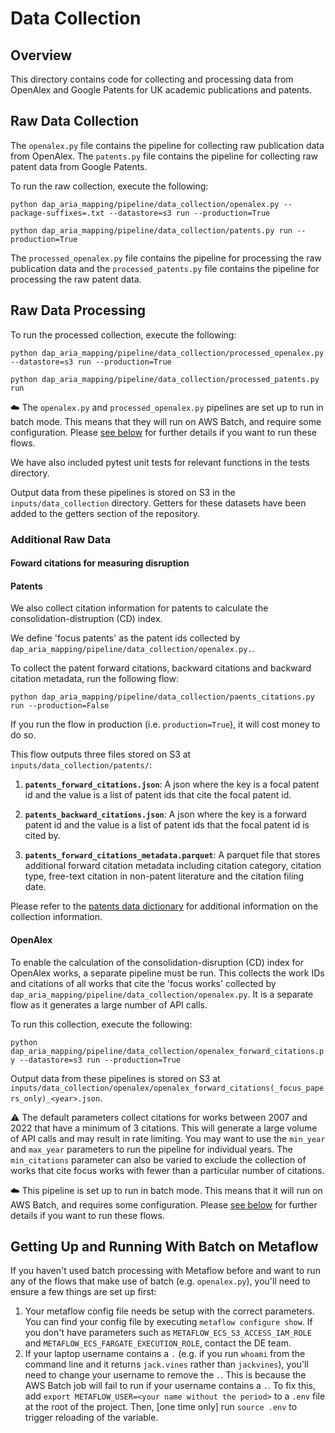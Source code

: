 # Data Collection

## Overview

This directory contains code for collecting and processing data from OpenAlex and Google Patents for UK academic publications and patents.

## Raw Data Collection

The `openalex.py` file contains the pipeline for collecting raw publication data from OpenAlex. The `patents.py` file contains the pipeline for collecting raw patent data from Google Patents.

To run the raw collection, execute the following:

`python dap_aria_mapping/pipeline/data_collection/openalex.py --package-suffixes=.txt --datastore=s3 run --production=True`

`python dap_aria_mapping/pipeline/data_collection/patents.py run --production=True`

The `processed_openalex.py` file contains the pipeline for processing the raw publication data and the `processed_patents.py` file contains the pipeline for processing the raw patent data.

## Raw Data Processing

To run the processed collection, execute the following:

`python dap_aria_mapping/pipeline/data_collection/processed_openalex.py --datastore=s3 run --production=True`

`python dap_aria_mapping/pipeline/data_collection/processed_patents.py run`

☁️ The `openalex.py` and `processed_openalex.py` pipelines are set up to run in batch mode. This means that they will run on AWS Batch, and require some configuration. Please [see below](#getting-up-and-running-with-batch-on-metaflow) for further details if you want to run these flows.

We have also included pytest unit tests for relevant functions in the tests directory.

Output data from these pipelines is stored on S3 in the `inputs/data_collection` directory. Getters for these datasets have been added to the getters section of the repository.

### Additional Raw Data

#### Foward citations for measuring disruption

#### Patents

We also collect citation information for patents to calculate the consolidation-distruption (CD) index.

We define 'focus patents' as the patent ids collected by `dap_aria_mapping/pipeline/data_collection/openalex.py.`.

To collect the patent forward citations, backward citations and backward citation metadata, run the following flow:

`python dap_aria_mapping/pipeline/data_collection/paents_citations.py run --production=False`

If you run the flow in production (i.e. `production=True`), it will cost money to do so.

This flow outputs three files stored on S3 at `inputs/data_collection/patents/`:

1. **`patents_forward_citations.json`**: A json where the key is a focal patent id and the value is a list of patent ids that cite the focal patent id.

2. **`patents_backward_citations.json`**: A json where the key is a forward patent id and the value is a list of patent ids that the focal patent id is cited by.

3. **`patents_forward_citations_metadata.parquet`**: A parquet file that stores additional forward citation metadata including citation category, citation type, free-text citation in non-patent literature and the citation filing date.

Please refer to the [patents data dictionary](https://docs.google.com/spreadsheets/d/1LtfjECVI5pqqwE7oMw1JbwFcUWhUoHgJH_mJ0flw9Fw/edit#gid=1878548964) for additional information on the collection information.

#### OpenAlex

To enable the calculation of the consolidation-disruption (CD) index for OpenAlex works, a separate pipeline must be run. This collects the work IDs and citations of all works that cite the 'focus works' collected by `dap_aria_mapping/pipeline/data_collection/openalex.py`. It is a separate flow as it generates a large number of API calls.

To run this collection, execute the following:

`python dap_aria_mapping/pipeline/data_collection/openalex_forward_citations.py --datastore=s3 run --production=True`

Output data from these pipelines is stored on S3 at `inputs/data_collection/openalex/openalex_forward_citations(_focus_papers_only)_<year>.json`.

⚠️ The default parameters collect citations for works between 2007 and 2022 that have a minimum of 3 citations. This will generate a large volume of API calls and may result in rate limiting. You may want to use the `min_year` and `max_year` parameters to run the pipeline for individual years. The `min_citations` parameter can also be varied to exclude the collection of works that cite focus works with fewer than a particular number of citations.

☁️ This pipeline is set up to run in batch mode. This means that it will run on AWS Batch, and requires some configuration. Please [see below](#getting-up-and-running-with-batch-on-metaflow) for further details if you want to run these flows.

## Getting Up and Running With Batch on Metaflow

If you haven't used batch processing with Metaflow before and want to run any of the flows that make use of batch (e.g. `openalex.py`), you'll need to ensure a few things are set up first:

1. Your metaflow config file needs be setup with the correct parameters. You can find your config file by executing `metaflow configure show`. If you don't have parameters such as `METAFLOW_ECS_S3_ACCESS_IAM_ROLE` and `METAFLOW_ECS_FARGATE_EXECUTION_ROLE`, contact the DE team.
2. If your laptop username contains a `.` (e.g. if you run `whoami` from the command line and it returns `jack.vines` rather than `jackvines`), you'll need to change your username to remove the `.`. This is because the AWS Batch job will fail to run if your username contains a `.`. To fix this, add `export METAFLOW_USER=<your name without the period>` to a `.env` file at the root of the project. Then, [one time only] run `source .env` to trigger reloading of the variable.

